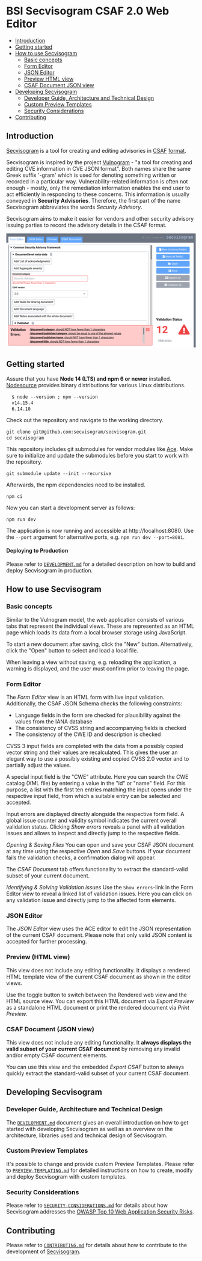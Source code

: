 # BSI Secvisogram CSAF 2.0 Web Editor

<!-- TOC depthfrom:2 depthto:3 -->

- [Introduction](#introduction)
- [Getting started](#getting-started)
- [How to use Secvisogram](#how-to-use-secvisogram)
  - [Basic concepts](#basic-concepts)
  - [Form Editor](#form-editor)
  - [JSON Editor](#json-editor)
  - [Preview HTML view](#preview-html-view)
  - [CSAF Document JSON view](#csaf-document-json-view)
- [Developing Secvisogram](#developing-secvisogram)
  - [Developer Guide, Architecture and Technical Design](#developer-guide-architecture-and-technical-design)
  - [Custom Preview Templates](#custom-preview-templates)
  - [Security Considerations](#security-considerations)
- [Contributing](#contributing)

<!-- /TOC -->

## Introduction

[Secvisogram](https://secvisogram.github.io) is a tool for creating and editing advisories in [CSAF](https://github.com/oasis-tcs/csaf/blob/master/csaf_2.0/prose/csaf-v2-editor-draft.md) [format](https://github.com/oasis-tcs/csaf/blob/master/csaf_2.0/json_schema/csaf_json_schema.json).

Secvisogram is inspired by the project [Vulnogram](https://vulnogram.github.io/) - "a tool for creating and editing CVE information in CVE JSON format". Both names share the same Greek suffix '-gram' which is used for denoting something written or recorded in a particular way.
Vulnerability-related information is often not enough - mostly, only the remediation information enables the end user to act efficiently in responding to these concerns. This information is usually conveyed in **Security Advisories**. Therefore, the first part of the name Secvisogram abbreviates the words _Security Advisory_.

Secvisogram aims to make it easier for vendors and other security advisory issuing parties to record the advisory details in the CSAF format.

![Secvisogram CSAF Editor Screenshot](README-screenshot.png)

## Getting started

Assure that you have **Node 14 (LTS) and npm 6 or newer** installed.
[Nodesource](https://github.com/nodesource/distributions/blob/master/README.md) provides binary distributions for various Linux distributions.

      $ node --version ; npm --version
      v14.15.4
      6.14.10

Check out the repository and navigate to the working directory.

    git clone git@github.com:secvisogram/secvisogram.git
    cd secvisogram

This repository includes git submodules for vendor modules like [Ace](https://ace.c9.io/). Make sure to initialize and update the submodules before you start to work with the repository.

    git submodule update --init --recursive

Afterwards, the npm dependencies need to be installed.

    npm ci

Now you can start a development server as follows:

    npm run dev

The application is now running and accessible at http://localhost:8080. Use the `--port` argument for alternative ports, e.g. `npm run dev --port=8081`.

#### Deploying to Production

Please refer to [`DEVELOPMENT.md`](DEVELOPMENT.md) for a detailed description on how to build and deploy Secvisogram in production.

## How to use Secvisogram

### Basic concepts

Similar to the Vulnogram model, the web application consists of various tabs that represent the individual views. These are represented as an HTML page which loads its data from a local browser storage using JavaScript.

To start a new document after saving, click the "New" button. Alternatively, click the "Open" button to select and load a local file.

When leaving a view without saving, e.g. reloading the application, a warning is displayed, and the user must confirm prior to leaving the page.

### Form Editor

The _Form Editor_ view is an HTML form with live input validation. Additionally, the CSAF JSON Schema checks the following constraints:

- Language fields in the form are checked for plausibility against the values from the IANA database
- The consistency of CVSS string and accompanying fields is checked
- The consistency of the CWE ID and description is checked

CVSS 3 input fields are completed with the data from a possibly copied vector string and their values are recalculated. This gives the user an elegant way to use a possibly existing and copied CVSS 2.0 vector and to partially adjust the values.

A special input field is the "CWE" attribute. Here you can search the CWE catalog (XML file) by entering a value in the "id" or "name" field. For this purpose, a list with the first ten entries matching the input opens under the respective input field, from which a suitable entry can be selected and accepted.

Input errors are displayed directly alongside the respective form field. A global issue counter and validity symbol indicates the current overall validation status. Clicking _Show errors_ reveals a panel with all validation issues and allows to inspect and directly jump to the respective fields.

_Opening & Saving Files_
You can open and save your CSAF JSON document at any time using the respective _Open_ and _Save_ buttons. If your document fails the validation checks, a confirmation dialog will appear.

The _CSAF Document_ tab offers functionality to extract the standard-valid subset of your current document.

_Identifying & Solving Validation issues_
Use the `Show errors`-link in the Form Editor view to reveal a linked list of validation issues. Here you can click on any validation issue and directly jump to the affected form elements.

### JSON Editor

The _JSON Editor_ view uses the ACE editor to edit the JSON representation of the current CSAF document. Please note that only valid JSON content is accepted for further processing.

### Preview (HTML view)

This view does not include any editing functionality. It displays a rendered HTML template view of the current CSAF document as shown in the editor views.

Use the toggle button to switch between the Rendered web view and the HTML source view. You can export this HTML document via _Export Preview_ as a standalone HTML document or print the rendered document via _Print Preview_.

### CSAF Document (JSON view)

This view does not include any editing functionality. It **always displays the valid subset of your current CSAF document** by removing any invalid and/or empty CSAF document elements.

You can use this view and the embedded _Export CSAF_ button to always quickly extract the standard-valid subset of your current CSAF document.

## Developing Secvisogram

### Developer Guide, Architecture and Technical Design

The [`DEVELOPMENT.md`](DEVELOPMENT.md) document gives an overall introduction on how to get started with developing Secvisogram as well as an overview on the architecture, libraries used and technical design of Secvisogram.

### Custom Preview Templates

It's possible to change and provide custom Preview Templates. Please refer to [`PREVIEW-TEMPLATING.md`](PREVIEW-TEMPLATING.md) for detailed instructions on how to create, modify and deploy Secvisogram with custom templates.

### Security Considerations

Please refer to [`SECURITY-CONSIDERATIONS.md`](SECURITY-CONSIDERATIONS.md) for details about how Secvisogram addresses the [OWASP Top 10 Web Application Security Risks](https://owasp.org/www-project-top-ten/).

## Contributing

Please refer to [`CONTRIBUTING.md`](CONTRIBUTING.md) for details about how to contribute to the development of [Secvisogram](https://github.com/secvisogram/secvisogram).
